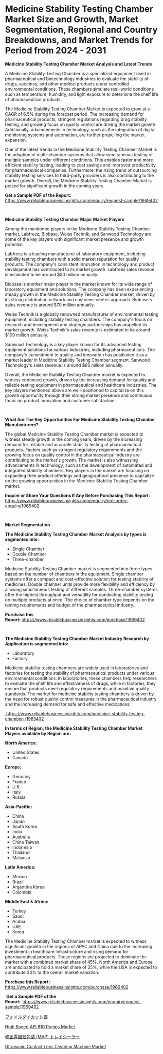 <p><h1>Medicine Stability Testing Chamber Market Size and Growth, Market Segmentation, Regional and Country Breakdowns, and Market Trends for Period from 2024 -  2031</h1></p><p><strong>Medicine Stability Testing Chamber Market Analysis and Latest Trends</strong></p>
<p><p>A Medicine Stability Testing Chamber is a specialized equipment used in pharmaceutical and biotechnology industries to evaluate the stability of drugs, vaccines, and other medical products under controlled environmental conditions. These chambers simulate real-world conditions such as temperature, humidity, and light exposure to determine the shelf life of pharmaceutical products.</p><p>The Medicine Stability Testing Chamber Market is expected to grow at a CAGR of 6.5% during the forecast period. The increasing demand for pharmaceutical products, stringent regulations regarding drug stability testing, and growing focus on quality control are driving the market growth. Additionally, advancements in technology, such as the integration of digital monitoring systems and automation, are further propelling the market expansion.</p><p>One of the latest trends in the Medicine Stability Testing Chamber Market is the adoption of multi-chamber systems that allow simultaneous testing of multiple samples under different conditions. This enables faster and more efficient stability testing, leading to cost savings and improved productivity for pharmaceutical companies. Furthermore, the rising trend of outsourcing stability testing services to third-party providers is also contributing to the market growth. Overall, the Medicine Stability Testing Chamber Market is poised for significant growth in the coming years.</p></p>
<p><strong>Get a Sample PDF of the Report:&nbsp;</strong> <a href="https://www.reliablebusinessinsights.com/enquiry/request-sample/1969402">https://www.reliablebusinessinsights.com/enquiry/request-sample/1969402</a></p>
<p>&nbsp;</p>
<p><strong>Medicine Stability Testing Chamber Major Market Players</strong></p>
<p><p>Among the mentioned players in the Medicine Stability Testing Chamber market, Labfreez, Biobase, Weiss Technik, and Sanwood Technology are some of the key players with significant market presence and growth potential.</p><p>Labfreez is a leading manufacturer of laboratory equipment, including stability testing chambers with a solid market reputation for quality products. The company's consistent innovation in technology and product development has contributed to its market growth. Labfreez sales revenue is estimated to be around $50 million annually.</p><p>Biobase is another major player in the market known for its wide range of laboratory equipment and solutions. The company has been experiencing steady growth in the Medicine Stability Testing Chamber market, driven by its strong distribution network and customer-centric approach. Biobase's sales revenue is around $70 million annually.</p><p>Weiss Technik is a globally renowned manufacturer of environmental testing equipment, including stability testing chambers. The company's focus on research and development and strategic partnerships has propelled its market growth. Weiss Technik's sales revenue is estimated to be around $100 million annually.</p><p>Sanwood Technology is a key player known for its advanced testing equipment solutions for various industries, including pharmaceuticals. The company's commitment to quality and innovation has positioned it as a market leader in Medicine Stability Testing Chamber segment. Sanwood Technology's sales revenue is around $80 million annually.</p><p>Overall, the Medicine Stability Testing Chamber market is expected to witness continued growth, driven by the increasing demand for quality and reliable testing equipment in pharmaceutical and healthcare industries. The key players mentioned above are well-positioned to capitalize on this growth opportunity through their strong market presence and continuous focus on product innovation and customer satisfaction.</p></p>
<p>&nbsp;</p>
<p><strong>What Are The Key Opportunities For Medicine Stability Testing Chamber Manufacturers?</strong></p>
<p><p>The global Medicine Stability Testing Chamber market is expected to witness steady growth in the coming years, driven by the increasing demand for reliable and accurate stability testing of pharmaceutical products. Factors such as stringent regulatory requirements and the growing focus on quality control in the pharmaceutical industry are contributing to the market's growth. The market is also witnessing advancements in technology, such as the development of automated and integrated stability chambers. Key players in the market are focusing on expanding their product offerings and geographical presence to capitalize on the growing opportunities in the Medicine Stability Testing Chamber market.</p></p>
<p><strong>Inquire or Share Your Questions If Any Before Purchasing This Report:</strong> <a href="https://www.reliablebusinessinsights.com/enquiry/pre-order-enquiry/1969402">https://www.reliablebusinessinsights.com/enquiry/pre-order-enquiry/1969402</a></p>
<p>&nbsp;</p>
<p><strong>Market Segmentation</strong></p>
<p><strong>The Medicine Stability Testing Chamber Market Analysis by types is segmented into:</strong></p>
<p><ul><li>Single Chamber</li><li>Double Chamber</li><li>Three-chamber</li></ul></p>
<p><p>Medicine Stability Testing Chamber market is segmented into three types based on the number of chambers in the equipment. Single chamber systems offer a compact and cost-effective solution for testing stability of medicines. Double chamber units provide more flexibility and efficiency by allowing simultaneous testing of different samples. Three-chamber systems offer the highest throughput and versatility for conducting stability testing on multiple products at once. The choice of chamber type depends on the testing requirements and budget of the pharmaceutical industry.</p></p>
<p><strong>Purchase this Report:&nbsp;</strong><a href="https://www.reliablebusinessinsights.com/purchase/1969402">https://www.reliablebusinessinsights.com/purchase/1969402</a></p>
<p>&nbsp;</p>
<p><strong>The Medicine Stability Testing Chamber Market Industry Research by Application is segmented into:</strong></p>
<p><ul><li>Laboratory</li><li>Factory</li></ul></p>
<p><p>Medicine stability testing chambers are widely used in laboratories and factories for testing the stability of pharmaceutical products under various environmental conditions. In laboratories, these chambers help researchers to evaluate the shelf life and effectiveness of drugs, while in factories, they ensure that products meet regulatory requirements and maintain quality standards. The market for medicine stability testing chambers is driven by the need for robust quality control measures in the pharmaceutical industry and the increasing demand for safe and effective medications.</p></p>
<p><a href="https://www.reliablebusinessinsights.com/medicine-stability-testing-chamber-r1969402">&nbsp;https://www.reliablebusinessinsights.com/medicine-stability-testing-chamber-r1969402</a></p>
<p><strong>In terms of Region, the Medicine Stability Testing Chamber Market Players available by Region are:</strong></p>
<p>
    <p> <strong> North America: </strong>
        <ul>
            <li>United States</li>
            <li>Canada</li>
        </ul>
        </p> 
    <p> <strong> Europe: </strong>
        <ul>
            <li>Germany</li>
            <li>France</li>
            <li>U.K.</li>
            <li>Italy</li>
            <li>Russia</li>
        </ul>
        </p> 
    <p> <strong> Asia-Pacific: </strong>
        <ul>
            <li>China</li>
            <li>Japan</li>
            <li>South Korea</li>
            <li>India</li>
            <li>Australia</li>
            <li>China Taiwan</li>
            <li>Indonesia</li>
            <li>Thailand</li>
            <li>Malaysia</li>
        </ul>
        </p> 
    <p> <strong> Latin America: </strong>
        <ul>
            <li>Mexico</li>
            <li>Brazil</li>
            <li>Argentina Korea</li>
            <li>Colombia</li>
        </ul>
        </p> 
    <p> <strong> Middle East & Africa: </strong>
        <ul>
            <li>Turkey</li>
            <li>Saudi</li>
            <li>Arabia</li>
            <li>UAE</li>
            <li>Korea</li>
        </ul>
    </p>
    </p>
<p><p>The Medicine Stability Testing Chamber market is expected to witness significant growth in the regions of APAC and China due to the increasing investment in healthcare infrastructure and rising demand for pharmaceutical products. These regions are projected to dominate the market with a combined market share of 45%. North America and Europe are anticipated to hold a market share of 35%, while the USA is expected to contribute 20% to the overall market valuation.</p></p>
<p><strong>Purchase this Report: </strong><a href="https://www.reliablebusinessinsights.com/purchase/1969402">https://www.reliablebusinessinsights.com/purchase/1969402</a></p>
<p>&nbsp;<strong>Get a Sample PDF of the Report:&nbsp;&nbsp;</strong><a href="https://www.reliablebusinessinsights.com/enquiry/request-sample/1969402">https://www.reliablebusinessinsights.com/enquiry/request-sample/1969402</a></p>
<p><strong></strong></p>
<p><p><a href="https://github.com/LeoraEber/Market-Research-Report-List-1/blob/main/7087002170411.md">フォイルダイカット蓋</a></p><p><a href="https://github.com/lylyparadise/Market-Research-Report-List-4/blob/main/high-speed-api-610-pumps-market.md">High Speed API 610 Pumps Market</a></p><p><a href="https://github.com/xtkhtofdt934839/Market-Research-Report-List-2/blob/main/9260163170412.md">修正雰囲気包装 (MAP) トレイシーラー</a></p><p><a href="https://github.com/johnbach50/Market-Research-Report-List-4/blob/main/ultrasonic-contact-lens-cleaning-machine-market.md">Ultrasonic Contact Lens Cleaning Machine Market</a></p></p>